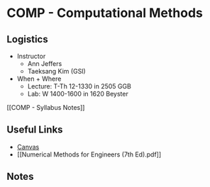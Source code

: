 # COMP - Computational Methods

## Logistics
- Instructor
	- Ann Jeffers
	- Taeksang Kim (GSI)
- When + Where
	- Lecture: T-Th 12-1330 in 2505 GGB
	- Lab: W 1400-1600 in 1620 Beyster

[[COMP - Syllabus Notes]]

## Useful Links
- [Canvas](https://umich.instructure.com/courses/491864)
- [[Numerical Methods for Engineers (7th Ed).pdf]]

## Notes
